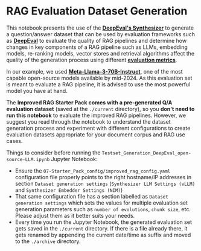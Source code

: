 # RAG Evaluation Dataset Generation

This notebook presents the use of the [__DeepEval's Synthesizer__](https://docs.confident-ai.com/docs/evaluation-datasets-synthetic-data)
to generate a question/answer dataset that can be used by
evaluation frameworks such as [__DeepEval__](https://github.com/confident-ai/deepeval) to evaluate the quality of RAG pipelines and determine how changes
in key components of a RAG pipeline such as LLMs, embedding models, re-ranking models, vector stores and retrieval
algorithms affect the quality of the generation process using different
[__evaluation metrics__](https://github.com/confident-ai/deepeval?tab=readme-ov-file#-metrics-and-features).

In our example, we used
[__Meta-Llama-3-70B-Instruct__](https://huggingface.co/meta-llama/Meta-Llama-3-70B-Instruct), one of the most 
capable open-source models available by mid-2024. As this
evaluation set is meant to evaluate a RAG pipeline, it is advised to use the most powerful model you have at hand.

The __Improved RAG Starter Pack comes with a pre-generated Q/A evaluation dataset__
(saved at the `./current` directory), so you __don't need to run this notebook__
to evaluate the improved RAG pipelines. However, we suggest you read through the notebook to understand the
dataset generation process and experiment with different configurations to create evaluation datasets appropriate
for your document corpus and RAG use cases.

Things to consider before running the `Testset_Generation_DeepEval_open-source-LLM.ipynb`
Jupyter Notebook:
- Ensure the `07-Starter_Pack_config/improved_rag_config.yaml` configuration file properly points to the right 
hostname/IP addresses in section `Dataset generation settings` (`Synthesizer LLM Settings (vLLM)` and 
`Synthesizer Embedder Settings (NIM)`)
- That same configuration file has a section labelled as `Dataset generation settings` which sets the values for
multiple evaluation set generation parameters such as `number of evolutions`, `chunk size`, etc. Please adjust them
as it better suits your needs.
- Every time you run the Jupyter Notebook, the generated evaluation set gets saved in the `./current` directory. 
If there is a file already there, it gets renamed by appending the current date/time as suffix and moved to
the `./archive` directory. 
